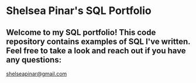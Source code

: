 # Shelsea Pinar's SQL Portfolio

## Welcome to my SQL portfolio! This code repository contains examples of SQL I've written. Feel free to take a look and reach out if you have any questions:
shelseapinar@gmail.com
